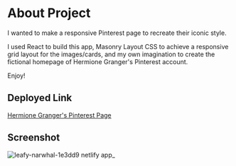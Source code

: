 # About Project
I wanted to make a responsive Pinterest page to recreate their iconic style.

I used React to build this app, Masonry Layout CSS to achieve a responsive grid layout for the images/cards, and my own imagination to create the fictional homepage of Hermione Granger's Pinterest account.

Enjoy!

## Deployed Link
[Hermione Granger's Pinterest Page](https://leafy-narwhal-1e3dd9.netlify.app/)

## Screenshot
![leafy-narwhal-1e3dd9 netlify app_](https://user-images.githubusercontent.com/99151426/236949097-5747cf9f-bb3a-4909-aafe-dc918e87965e.png)
